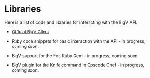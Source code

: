 # Libraries

Here is a list of code and libraries for interacting with the BigV API.

* [Official BigV Client](https://projects.bytemark.co.uk/projects/bigv-client/)

* Ruby code snippets for basic interaction with the API - in progress, coming soon.

* BigV support for the Fog Ruby Gem - in progress, coming soon.

* BigV plugin for the Knife command in Opscode Chef - in progress, coming soon.
